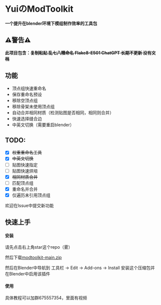 # YuiのModToolkit
**一个提升在blender环境下模组制作效率的工具包**

## :warning:警告:warning:

**此项目包含：~~复制粘贴
乱七八糟命名
Flake8-E501
ChatGPT
长期不更新
没有文档~~**

## 功能
- 顶点组快速重命名
- 保存重命名预设
- 移除空顶点组
- 移除骨架未使用顶点组
- 自动合并相同材质（检测贴图是否相同，相同则合并）
- 快速选择缝合边
- 中英文切换（需要重启blender）

## TODO:
- [x] ~~权重重命名工具~~
- [x] ~~中英文切换~~
- [ ] 贴图快速指定
- [ ] 贴图快速烘培
- [x] ~~相同材质合并~~
- [ ] 匹配顶点组
- [x] 重命名并合并
- [x] 仅遍历未引用顶点组

欢迎在Issue中提交新功能

## 快速上手
#### 安装
<!-- Place this tag where you want the button to render. -->
请先点击右上角star这个repo（雾）

然后下载[modtoolkit-main.zip](https://github.com/0w0-Yui/modtoolkit/archive/refs/heads/main.zip)

然后在Blender中导航到 工具栏 -> Edit -> Add-ons -> Install 安装这个压缩包并在Blender中启用该插件
<!---#### 顶点组重命名工具
首先确保**游戏骨骼和模组用的模型**已经指定
[![pointer guide](https://raw.githubusercontent.com/0w0-Yui/modtoolkit/modtoolkit-main/readme_assets/1.png "pointer guide")](https://raw.githubusercontent.com/0w0-Yui/modtoolkit/modtoolkit-main/readme_assets/1.png "pointer guide")
且确保模型有骨骼修改器
[![pointer guide](https://raw.githubusercontent.com/0w0-Yui/modtoolkit/modtoolkit-main/readme_assets/2.png "pointer guide")](https://raw.githubusercontent.com/0w0-Yui/modtoolkit/modtoolkit-main/readme_assets/2.png "armature modifier")
--->
#### 使用
具体教程可以加群675557354，里面有视频


